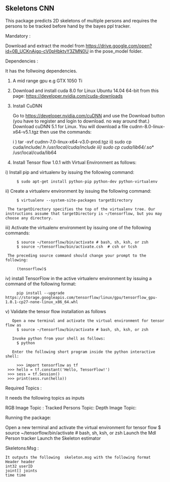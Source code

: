 ## Skeletons CNN

This package predicts 2D skeletons of multiple persons and requires the persons to be tracked before hand by the bayes ppl tracker.

Mandatory :

 Download and extract the model from https://drive.google.com/open?id=0B_UCKnAjgo-cV0pHbktvY3ZMN0U in the pose_model folder.

Dependencies :

It has the follwoing dependencies.

1) A mid range gpu e.g GTX 1050 Ti
2) Download and install cuda 8.0 for Linux Ubuntu 14.04 64-bit from this page: https://developer.nvidia.com/cuda-downloads
3) Install CuDNN

    Go to https://developer.nvidia.com/cuDNN and use the Download button (you have to register and login to download. no way around that.)
    Download cuDNN 5.1 for Linux. You will download a file cudnn-8.0-linux-x64-v5.1.tgz then use the commands:
    
    i ) tar -xvf cudnn-7.0-linux-x64-v3.0-prod.tgz
    ii) sudo cp cuda/include/*.h /usr/local/cuda/include
    iii) sudo cp cuda/lib64/*.so* /usr/local/cuda/lib64

4)  Install Tensor flow 1.0.1 with Virtual Environment as follows:

 i) Install pip and virtualenv by issuing the following command:

         $ sudo apt-get install python-pip python-dev python-virtualenv 

 ii) Create a virtualenv environment by issuing the following command:

         $ virtualenv --system-site-packages targetDirectory 

     The targetDirectory specifies the top of the virtualenv tree. Our instructions assume that targetDirectory is ~/tensorflow, but you may choose any directory.

 iii) Activate the virtualenv environment by issuing one of the following commands:

         $ source ~/tensorflow/bin/activate # bash, sh, ksh, or zsh
         $ source ~/tensorflow/bin/activate.csh  # csh or tcsh

     The preceding source command should change your prompt to the following:

         (tensorflow)$  

  iv)  install TensorFlow in the active virtualenv environment by issuing a command of the following format:
   
         pip install --upgrade https://storage.googleapis.com/tensorflow/linux/gpu/tensorflow_gpu-1.0.1-cp27-none-linux_x86_64.whl 

   v)  Validate the tensor flow installation as follows
        
       Open a new terminal and activate the virtual environment for tensor flow as 
         $ source ~/tensorflow/bin/activate # bash, sh, ksh, or zsh
       
       Invoke python from your shell as follows:
         $ python
       
       Enter the following short program inside the python interactive shell:

         >>> import tensorflow as tf
	 >>> hello = tf.constant('Hello, TensorFlow!')
	 >>> sess = tf.Session()
	 >>> print(sess.run(hello))

Required Topics :

It needs the following topics as inputs

RGB Image Topic :
Tracked Persons Topic:
Depth Image Topic:
  


Running the package:

   Open a new terminal and activate the virtual environment for tensor flow 
         $ source ~/tensorflow/bin/activate # bash, sh, ksh, or zsh
   Launch the Mdl Person tracker
   Launch the Skeleton estimator


Skeletons:Msg :
 
    It outputs the following  skeleton.msg with the following format
    Header header
    int32 userID
    joint[] joints
    time time







